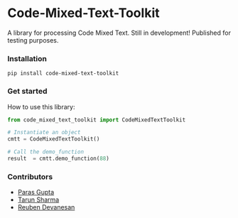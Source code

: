 # Code-Mixed-Text-Toolkit
A library for processing Code Mixed Text. Still in development! Published for testing purposes.

### Installation
```
pip install code-mixed-text-toolkit
```

### Get started
How to use this library:

```Python
from code_mixed_text_toolkit import CodeMixedTextToolkit

# Instantiate an object
cmtt = CodeMixedTextToolkit()

# Call the demo_function
result  = cmtt.demo_function(88)
```

### Contributors
 - [Paras Gupta](https://github.com/paras-gupt)
 - [Tarun Sharma](https://github.com/tarun2001sharma)
 - [Reuben Devanesan](https://github.com/Reuben27)